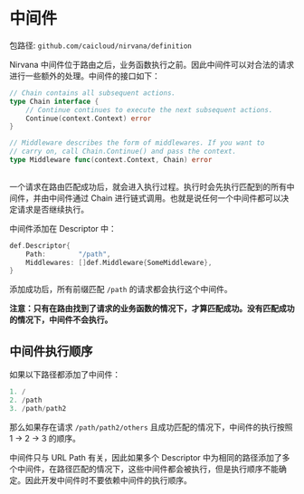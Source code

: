 # 中间件

包路径: `github.com/caicloud/nirvana/definition`

Nirvana 中间件位于路由之后，业务函数执行之前。因此中间件可以对合法的请求进行一些额外的处理。中间件的接口如下： 

```go
// Chain contains all subsequent actions.
type Chain interface {
	// Continue continues to execute the next subsequent actions.
	Continue(context.Context) error
}

// Middleware describes the form of middlewares. If you want to
// carry on, call Chain.Continue() and pass the context.
type Middleware func(context.Context, Chain) error
 
```

一个请求在路由匹配成功后，就会进入执行过程。执行时会先执行匹配到的所有中间件，并由中间件通过 Chain 进行链式调用。也就是说任何一个中间件都可以决定请求是否继续执行。

中间件添加在 Descriptor 中：
```go
def.Descriptor{
	Path:        "/path",
	Middlewares: []def.Middleware{SomeMiddleware},
}
```
添加成功后，所有前缀匹配 `/path` 的请求都会执行这个中间件。


**注意：只有在路由找到了请求的业务函数的情况下，才算匹配成功。没有匹配成功的情况下，中间件不会执行。**


## 中间件执行顺序

如果以下路径都添加了中间件：
```go
1. /
2. /path
3. /path/path2
```
那么如果存在请求 `/path/path2/others` 且成功匹配的情况下，中间件的执行按照 1 -> 2 -> 3 的顺序。

中间件只与 URL Path 有关，因此如果多个 Descriptor 中为相同的路径添加了多个中间件，在路径匹配的情况下，这些中间件都会被执行，但是执行顺序不能确定。因此开发中间件时不要依赖中间件的执行顺序。


